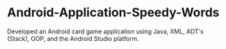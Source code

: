 # Android-Application-Speedy-Words
Developed an Android card game application using Java, XML, ADT's (Stack), OOP, and the Android Studio platform.

